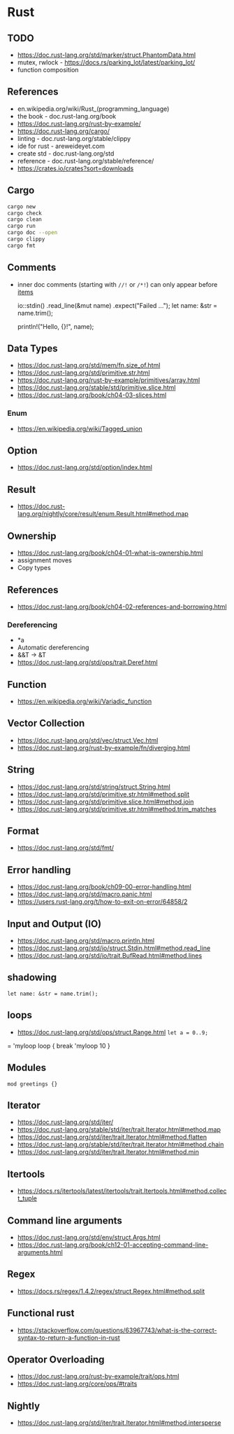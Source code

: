 # Rust

## TODO
* https://doc.rust-lang.org/std/marker/struct.PhantomData.html
* mutex, rwlock - https://docs.rs/parking_lot/latest/parking_lot/
* function composition

## References
* en.wikipedia.org/wiki/Rust_(programming_language)
* the book - doc.rust-lang.org/book
* https://doc.rust-lang.org/rust-by-example/
* https://doc.rust-lang.org/cargo/
* linting - doc.rust-lang.org/stable/clippy
* ide for rust - areweideyet.com
* create std - doc.rust-lang.org/std
* reference - doc.rust-lang.org/stable/reference/
* https://crates.io/crates?sort=downloads

## Cargo
```sh
cargo new
cargo check
cargo clean
cargo run
cargo doc --open
cargo clippy
cargo fmt
```

## Comments
* inner doc comments (starting with `//!` or `/*!`) can only appear before [items](https://doc.rust-lang.org/stable/reference/items.html)

    io::stdin()
        .read_line(&mut name)
        .expect("Failed ...");
    let name: &str = name.trim();

    println!("Hello, {}!", name);

## Data Types
* https://doc.rust-lang.org/std/mem/fn.size_of.html
* https://doc.rust-lang.org/std/primitive.str.html
* https://doc.rust-lang.org/rust-by-example/primitives/array.html
* https://doc.rust-lang.org/stable/std/primitive.slice.html
* https://doc.rust-lang.org/book/ch04-03-slices.html
### Enum
* https://en.wikipedia.org/wiki/Tagged_union

## Option
* https://doc.rust-lang.org/std/option/index.html

## Result
* https://doc.rust-lang.org/nightly/core/result/enum.Result.html#method.map

## Ownership
* https://doc.rust-lang.org/book/ch04-01-what-is-ownership.html
* assignment moves
* Copy types

## References
* https://doc.rust-lang.org/book/ch04-02-references-and-borrowing.html
### Dereferencing
* *a 
* Automatic dereferencing
* &&T -> &T
* https://doc.rust-lang.org/std/ops/trait.Deref.html

## Function
* https://en.wikipedia.org/wiki/Variadic_function

## Vector Collection
* https://doc.rust-lang.org/std/vec/struct.Vec.html
* https://doc.rust-lang.org/rust-by-example/fn/diverging.html

## String
* https://doc.rust-lang.org/std/string/struct.String.html
* https://doc.rust-lang.org/std/primitive.str.html#method.split
* <https://doc.rust-lang.org/std/primitive.slice.html#method.join>
* https://doc.rust-lang.org/std/primitive.str.html#method.trim_matches

## Format
* https://doc.rust-lang.org/std/fmt/

## Error handling
* https://doc.rust-lang.org/book/ch09-00-error-handling.html
* https://doc.rust-lang.org/std/macro.panic.html
* https://users.rust-lang.org/t/how-to-exit-on-error/64858/2

## Input and Output (IO)
* https://doc.rust-lang.org/std/macro.println.html
* https://doc.rust-lang.org/std/io/struct.Stdin.html#method.read_line
* https://doc.rust-lang.org/std/io/trait.BufRead.html#method.lines

## shadowing
    let name: &str = name.trim();

## loops
* https://doc.rust-lang.org/std/ops/struct.Range.html
`let a = 0..9;`

 = 'myloop loop {
    break 'myloop 10
 }

## Modules
    mod greetings {}

## Iterator
* https://doc.rust-lang.org/std/iter/
* https://doc.rust-lang.org/stable/std/iter/trait.Iterator.html#method.map
* https://doc.rust-lang.org/std/iter/trait.Iterator.html#method.flatten
* https://doc.rust-lang.org/stable/std/iter/trait.Iterator.html#method.chain
* https://doc.rust-lang.org/std/iter/trait.Iterator.html#method.min

## Itertools
* https://docs.rs/itertools/latest/itertools/trait.Itertools.html#method.collect_tuple

## Command line arguments
* https://doc.rust-lang.org/std/env/struct.Args.html
* https://doc.rust-lang.org/book/ch12-01-accepting-command-line-arguments.html

## Regex
* https://docs.rs/regex/1.4.2/regex/struct.Regex.html#method.split

## Functional rust
* https://stackoverflow.com/questions/63967743/what-is-the-correct-syntax-to-return-a-function-in-rust

## Operator Overloading
* https://doc.rust-lang.org/rust-by-example/trait/ops.html
* https://doc.rust-lang.org/core/ops/#traits

## Nightly
* https://doc.rust-lang.org/std/iter/trait.Iterator.html#method.intersperse
